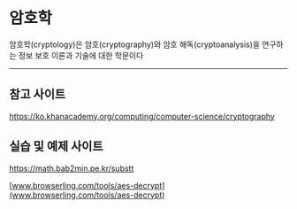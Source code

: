 # 암호학

암호학(cryptology)은 암호(cryptography)와 암호 해독(cryptoanalysis)을 연구하는 정보 보호 이론과 기술에 대한 학문이다

---

## 참고 사이트

<https://ko.khanacademy.org/computing/computer-science/cryptography>

## 실습 및 예제 사이트

<https://math.bab2min.pe.kr/substt>

[www.browserling.com/tools/aes-decrypt](www.browserling.com/tools/aes-decrypt)
